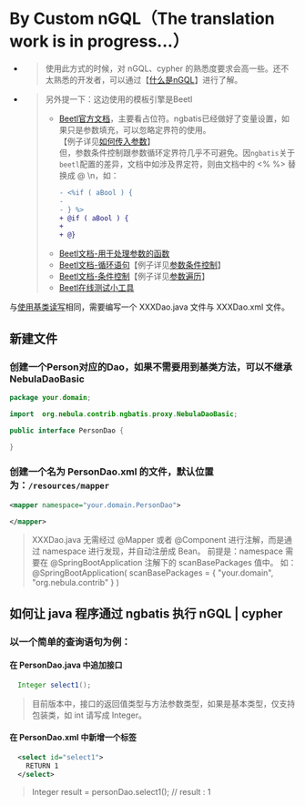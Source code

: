 # By Custom nGQL（The translation work is in progress...）

- > 使用此方式的时候，对 nGQL、cypher 的熟悉度要求会高一些。还不太熟悉的开发者，可以通过【[什么是nGQL](https://docs.nebula-graph.com.cn/3.1.0/3.ngql-guide/1.nGQL-overview/1.overview/)】进行了解。
- > 另外提一下：这边使用的模板引擎是Beetl
  > - [Beetl官方文档](https://www.kancloud.cn/xiandafu/beetl3_guide/2138947)，主要看占位符。ngbatis已经做好了变量设置，如果只是参数填充，可以忽略定界符的使用。   
  【例子详见[如何传入参数](./#?path=dev-example&file=parameter-use)】  
  但，参数条件控制跟参数循环定界符几乎不可避免。因`ngbatis`关于`beetl`配置的差异，文档中如涉及界定符，则由文档中的 <% %> 替换成 @ \n，如：
  >   ```diff
  >   - <%if ( aBool ) { 
  >   -                         
  >   - } %>                
  >   + @if ( aBool ) {
  >   +                       
  >   + @}                 
  >   ```
  > - [Beetl文档-用于处理参数的函数](https://www.kancloud.cn/xiandafu/beetl3_guide/2138956) 
  > - [Beetl文档-循环语句](https://www.kancloud.cn/xiandafu/beetl3_guide/2138952)【例子详见[参数条件控制](./#?path=dev-example&file=parameter-if)】
  > - [Beetl文档-条件控制](https://www.kancloud.cn/xiandafu/beetl3_guide/2138953)【例子详见[参数遍历](./#?path=dev-example&file=parameter-for)】
  > - [Beetl在线测试小工具](http://ibeetl.com/beetlonline/)


与[使用基类读写](./#/?path=dev-example&file=dao-basic)相同，需要编写一个 XXXDao.java 文件与 XXXDao.xml 文件。

## 新建文件
### 创建一个Person对应的Dao，如果不需要用到基类方法，可以不继承 NebulaDaoBasic
```java
package your.domain;

import  org.nebula.contrib.ngbatis.proxy.NebulaDaoBasic;

public interface PersonDao {

}
```

### 创建一个名为 PersonDao.xml 的文件，默认位置为：`/resources/mapper`
```xml
<mapper namespace="your.domain.PersonDao">

</mapper>
```
> XXXDao.java 无需经过 @Mapper 或者 @Component 进行注解，而是通过 namespace 进行发现，并自动注册成 Bean。
> 前提是：namespace 需要在 @SpringBootApplication 注解下的 scanBasePackages 值中。
> 如：@SpringBootApplication( scanBasePackages = { "your.domain", "org.nebula.contrib" } )

## 如何让 java 程序通过 ngbatis 执行 nGQL | cypher

### 以一个简单的查询语句为例：
#### 在 PersonDao.java 中追加接口
```java
  Integer select1();
```
> 目前版本中，接口的返回值类型与方法参数类型，如果是基本类型，仅支持包装类，如 int 请写成 Integer。

#### 在 PersonDao.xml 中新增一个标签
```xml
  <select id="select1">
    RETURN 1
  </select>
```

> Integer result = personDao.select1(); // result : 1